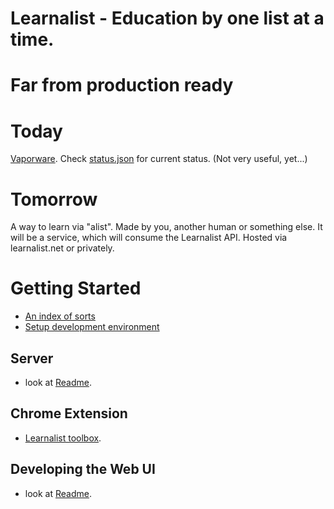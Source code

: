 # Learnalist - Education by one list at a time.

# Far from production ready

# Today
[Vaporware](https://en.wikipedia.org/wiki/Vaporware).
Check [status.json](./status.json) for current status. (Not very useful, yet...)

# Tomorrow

A way to learn via "alist". Made by you, another human or something else.
It will be a service, which will consume the Learnalist API. Hosted via learnalist.net or privately.


# Getting Started
- [An index of sorts](docs/README.md)
- [Setup development environment](docs/setup-server-for-development.md)
## Server
* look at [Readme](docs/README.md).

## Chrome Extension
- [Learnalist toolbox](./js/browser-extension/import-play/README.md).
## Developing the Web UI
* look at [Readme](server/doc/developing-with-svelte-hugo-server.md).
